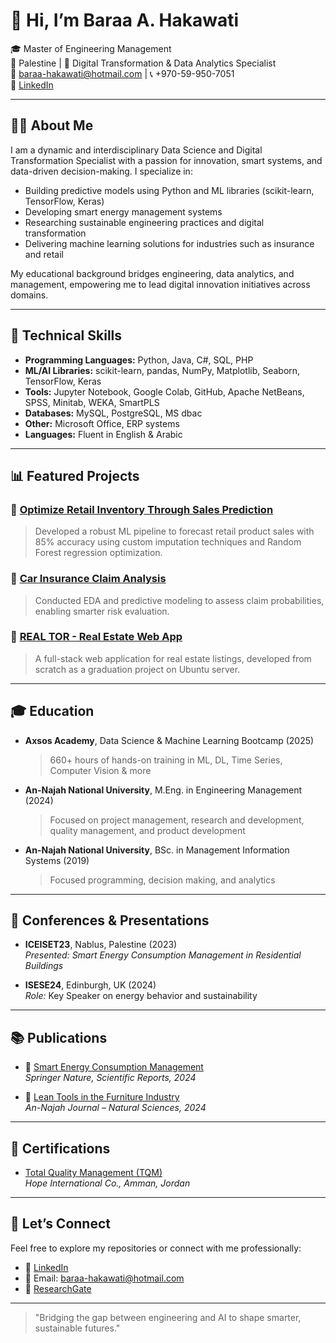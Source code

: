 # 👋 Hi, I’m Baraa A. Hakawati

🎓 Master of Engineering Management  
📍 Palestine | 🧠 Digital Transformation & Data Analytics Specialist  
📧 baraa-hakawati@hotmail.com | 📞 +970-59-950-7051  
🔗 [LinkedIn](https://www.linkedin.com/in/baraa-hakawati-b8a07a1b3)

---

## 👨‍💻 About Me

I am a dynamic and interdisciplinary Data Science and Digital Transformation Specialist with a passion for innovation, smart systems, and data-driven decision-making. I specialize in:

- Building predictive models using Python and ML libraries (scikit-learn, TensorFlow, Keras)
- Developing smart energy management systems
- Researching sustainable engineering practices and digital transformation
- Delivering machine learning solutions for industries such as insurance and retail

My educational background bridges engineering, data analytics, and management, empowering me to lead digital innovation initiatives across domains.

---

## 🔧 Technical Skills

- **Programming Languages:** Python, Java, C#, SQL, PHP  
- **ML/AI Libraries:** scikit-learn, pandas, NumPy, Matplotlib, Seaborn, TensorFlow, Keras  
- **Tools:** Jupyter Notebook, Google Colab, GitHub, Apache NetBeans, SPSS, Minitab, WEKA, SmartPLS  
- **Databases:** MySQL, PostgreSQL, MS dbac  
- **Other:** Microsoft Office, ERP systems  
- **Languages:** Fluent in English & Arabic

---

## 📊 Featured Projects

### 🔹 [Optimize Retail Inventory Through Sales Prediction](https://github.com/baraa-hakawati/Prediction-of-Product-Sales)
> Developed a robust ML pipeline to forecast retail product sales with 85% accuracy using custom imputation techniques and Random Forest regression optimization.

### 🔹 [Car Insurance Claim Analysis](https://github.com/baraa-hakawati/Car-Insurance-Claim-Analysis)
> Conducted EDA and predictive modeling to assess claim probabilities, enabling smarter risk evaluation.

### 🔹 [REAL TOR - Real Estate Web App](https://github.com/baraa-hakawati/REAL-TOR)
> A full-stack web application for real estate listings, developed from scratch as a graduation project on Ubuntu server.

---

## 🎓 Education

- **Axsos Academy**, Data Science & Machine Learning Bootcamp (2025)  
  > 660+ hours of hands-on training in ML, DL, Time Series, Computer Vision & more

- **An-Najah National University**, M.Eng. in Engineering Management (2024)  
  > Focused on project management, research and development, quality management, and product development

- **An-Najah National University**, BSc. in Management Information Systems (2019)
  > Focused programming, decision making, and analytics

---

## 🎤 Conferences & Presentations

- **ICEISET23**, Nablus, Palestine (2023)  
  _Presented:_ *Smart Energy Consumption Management in Residential Buildings*

- **ISESE24**, Edinburgh, UK (2024)  
  _Role:_ Key Speaker on energy behavior and sustainability

---

## 📚 Publications

- 📄 [Smart Energy Consumption Management](https://www.nature.com/articles/s41598-024-51638-y)  
  *Springer Nature, Scientific Reports, 2024*

- 📄 [Lean Tools in the Furniture Industry](https://journals.najah.edu/journal/anujr-a/issue/anujr-a-v38-i1/article/2147/)  
  *An-Najah Journal – Natural Sciences, 2024*

---

## 🏅 Certifications

- [Total Quality Management (TQM)](https://www.credential.net/b1bf3f78-4bc7-42be-86ed-1602c23b61b2#acc.9rIfyMUn)  
  *Hope International Co., Amman, Jordan*

---

## 🤝 Let’s Connect

Feel free to explore my repositories or connect with me professionally:

- 🔗 [LinkedIn](https://www.linkedin.com/in/baraa-hakawati-b8a07a1b3)  
- 📧 Email: baraa-hakawati@hotmail.com  
- 🧠 [ResearchGate](https://www.researchgate.net/profile/Baraa-Hakawati)

---

> "Bridging the gap between engineering and AI to shape smarter, sustainable futures."

